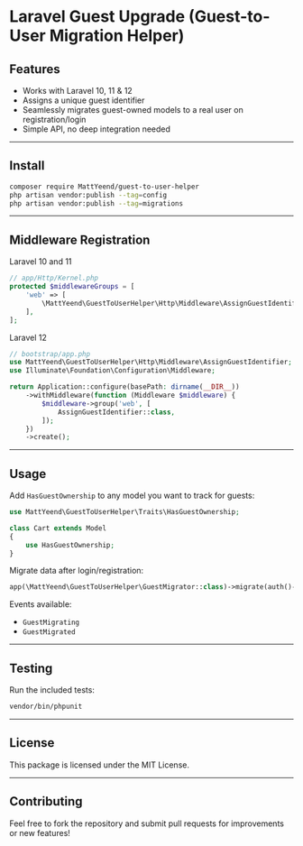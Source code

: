 # Laravel Guest Upgrade (Guest-to-User Migration Helper)

## Features
- Works with Laravel 10, 11 & 12
- Assigns a unique guest identifier
- Seamlessly migrates guest-owned models to a real user on registration/login
- Simple API, no deep integration needed

---

## Install
```bash
composer require MattYeend/guest-to-user-helper
php artisan vendor:publish --tag=config
php artisan vendor:publish --tag=migrations
```

---

## Middleware Registration
Laravel 10 and 11
```php
// app/Http/Kernel.php
protected $middlewareGroups = [
    'web' => [
        \MattYeend\GuestToUserHelper\Http\Middleware\AssignGuestIdentifier::class,
    ],
];
```

Laravel 12
```php
// bootstrap/app.php
use MattYeend\GuestToUserHelper\Http\Middleware\AssignGuestIdentifier;
use Illuminate\Foundation\Configuration\Middleware;

return Application::configure(basePath: dirname(__DIR__))
    ->withMiddleware(function (Middleware $middleware) {
        $middleware->group('web', [
            AssignGuestIdentifier::class,
        ]);
    })
    ->create();
```

--- 

## Usage
Add `HasGuestOwnership` to any model you want to track for guests:
```php
use MattYeend\GuestToUserHelper\Traits\HasGuestOwnership;

class Cart extends Model
{
    use HasGuestOwnership;
}
```
Migrate data after login/registration:
```php
app(\MattYeend\GuestToUserHelper\GuestMigrator::class)->migrate(auth()->id());
```
Events available:
- `GuestMigrating`
- `GuestMigrated`

--- 

## Testing
Run the included tests:
```bash
vendor/bin/phpunit
```

---

## License
This package is licensed under the MIT License.

---

## Contributing
Feel free to fork the repository and submit pull requests for improvements or new features!